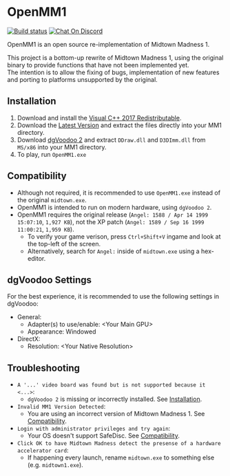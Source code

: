 # OpenMM1

[![Build status](https://ci.appveyor.com/api/projects/status/61emkjr3xrxngjke/branch/master?svg=true)](https://ci.appveyor.com/project/0x1F9F1/openmm1/branch/master)
[![Chat On Discord](https://img.shields.io/badge/chat-on%20discord-7289DA?logo=discord)](https://discord.gg/ykT7PT4)

OpenMM1 is an open source re-implementation of Midtown Madness 1.

This project is a bottom-up rewrite of Midtown Madness 1, using the original binary to provide functions that have not been implemented yet.<br/>
The intention is to allow the fixing of bugs, implementation of new features and porting to platforms unsupported by the original.<br/>

## Installation
1. Download and install the [Visual C++ 2017 Redistributable](https://go.microsoft.com/fwlink/?LinkId=746571).
2. Download the [Latest Version](https://ci.appveyor.com/api/projects/0x1F9F1/OpenMM1/artifacts/build/OpenMM1.zip?branch=master) and extract the files directly into your MM1 directory.
3. Download [dgVoodoo 2](http://www.dege.freeweb.hu/dgVoodoo2/dgVoodoo2.html) and extract `DDraw.dll` and `D3DImm.dll` from `MS/x86` into your MM1 directory.
4. To play, run `OpenMM1.exe`

## Compatibility
* Although not required, it is recommended to use `OpenMM1.exe` instead of the original `midtown.exe`.
* OpenMM1 is intended to run on modern hardware, using `dgVoodoo 2`.
* OpenMM1 requires the original release (`Angel: 1588 / Apr 14 1999 15:07:10`, `1,927 KB`), not the XP patch (`Angel: 1589 / Sep 16 1999 11:00:21`, `1,959 KB`).
    * To verify your game verison, press `Ctrl+Shift+V` ingame and look at the top-left of the screen.
    * Alternatively, search for `Angel:` inside of `midtown.exe` using a hex-editor.

## dgVoodoo Settings
For the best experience, it is recommended to use the following settings in dgVoodoo:
* General:
    * Adapter(s) to use/enable: \<Your Main GPU>
    * Appearance: Windowed
* DirectX:
    * Resolution: \<Your Native Resolution>

## Troubleshooting
* `A '...' video board was found but is not supported because it <...>`:
    * `dgVoodoo 2` is missing or incorrectly installed. See [Installation](#Installation).
* `Invalid MM1 Version Detected`:
    * You are using an incorrect version of Midtown Madness 1. See [Compatibility](#Compatibility).
* `Login with administrator privileges and try again`:
    * Your OS doesn't support SafeDisc. See [Compatibility](#Compatibility).
* `Click OK to have Midtown Madness detect the presense of a hardware accelerator card`:
    * If happening every launch, rename `midtown.exe` to something else (e.g. `midtown1.exe`).
